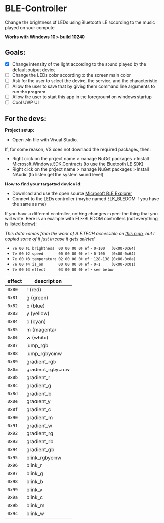 # BLE-Controller
Change the brightness of LEDs using Bluetooth LE according to the music played on your computer.

**Works with Windows 10 > build 10240**

## Goals:

- [x] Change intensity of the light according to the sound played by the default output device
- [ ] Change the LEDs color according to the screen main color
- [ ] Ask for the user to select the device, the service, and the characteristic
- [ ] Allow the user to save that by giving them command line arguments to run the program
- [ ] Allow the user to start this app in the foreground on windows startup
- [ ] Cool UWP UI

## For the devs:

**Project setup:**
- Open .sln file with Visual Studio.

If, for some reason, VS does not downlaod the required packages, then:
- Right click on the project name > manage NuGet packages > Install Microsoft.Windows.SDK.Contracts (to use the Bluetooth LE SDK)
- Right click on the project name > manage NuGet packages > Install NAudio (to listen get the system sound level)

**How to find your targetted device id:**
- Download and use the open source [Microsoft BLE Explorer](https://www.microsoft.com/en-us/p/bluetooth-le-explorer/9n0ztkf1qd98?activetab=pivot:overviewtab)
- Connect to the LEDs controller (maybe named ELK_BLEDOM  if you have the same as me)

If you have a different controller, nothing changes expect the thing that you will write. Here is an example with ELK-BLEDOM controllers (not everything is listed below):

*This data comes from the work of A.E.TECH accessible on [this repo](https://github.com/arduino12/ble_rgb_led_strip_controller), but I copied some of it just in case it gets deleted*

- `7e 00 01 brightness  00 00 00 00 ef` - `0-100   (0x00-0x64)`
- `7e 00 02 speed       00 00 00 00 ef` - `0-100   (0x00-0x64)`
- `7e 00 03 temperature 02 00 00 00 ef` - `128-138 (0x80-0x8a)`
- `7e 00 04 is_on       00 00 00 00 ef` - `0-1     (0x00-0x01)`
- `7e 00 03 effect      03 00 00 00 ef` - `see below`

| effect | description|
| - | - |
| `0x80` | r (red) |
| `0x81` | g (green) |
| `0x82` | b (blue) |
| `0x83` | y (yellow) |
| `0x84` | c (cyan) |
| `0x85` | m (magenta) |
| `0x86` | w (white) |
| `0x87` | jump_rgb |
| `0x88` | jump_rgbycmw |
| `0x89` | gradient_rgb |
| `0x8a` | gradient_rgbycmw |
| `0x8b` | gradient_r |
| `0x8c` | gradient_g |
| `0x8d` | gradient_b |
| `0x8e` | gradient_y |
| `0x8f` | gradient_c |
| `0x90` | gradient_m |
| `0x91` | gradient_w |
| `0x92` | gradient_rg |
| `0x93` | gradient_rb |
| `0x94` | gradient_gb |
| `0x95` | blink_rgbycmw |
| `0x96` | blink_r |
| `0x97` | blink_g |
| `0x98` | blink_b |
| `0x99` | blink_y |
| `0x9a` | blink_c |
| `0x9b` | blink_m |
| `0x9c` | blink_w |